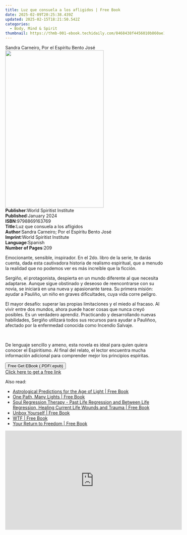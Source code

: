 ```yaml
---
title: Luz que consuela a los afligidos | Free Book
date: 2025-02-09T20:25:38.439Z
updated: 2025-02-15T18:21:50.542Z
categories:
  - Body, Mind & Spirit
thumbnail: https://thmb-001-ebook.techidaily.com/8468438f4456010b860ae1513f3e16f66b82b4337aab6ba9b74f4062112d9d3b.jpg
---
```

<main id="book-container">
  <div class="flex flex-col">
    <div class="book-brief flex-1 py-6 px-4 sm:p-6 md:py-10 md:px-8">
      <!-- brief-->
      <div class="book-brief-main">
        Sandra Carneiro, Por el Espíritu Bento José
      </div>
    </div>
    <div
      class="book-meta-info flex-1 grid gap-4 col-start-1 col-end-3 row-start-1 sm:mb-6 sm:grid-cols-4 lg:gap-6 lg:col-start-2 lg:row-end-6 lg:row-span-6 lg:mb-0"
    >
      <div
        class="book-meta-info-left place-content-center mt-4 p-4 text-sm leading-6 col-start-2 col-span-2 dark:text-slate-400"
      >
        <img
          class="w-full h-500 object-cover rounded-lg sm:h-255 sm:col-span-2 lg:col-span-full"
          src="https://img-001-ebook.techidaily.com/46df69a9126961dffb7a7357ad6471493bc5d58054011b4a3cc924b910fc698e.jpg"
          alt=""
          width="312"
          height="500"
        />
      </div>
      <div
        class="book-meta-info-right mt-2 col-start-1 row-start-2 col-span-3 self-center"
      >
        <!-- meta data  -->
        <div class="flex flex-col px-4 md:px-8">
          <div class="flex-1">
            <strong>Publisher</strong>:<span class="px-2"
              >World Spiritist Institute</span
            >
          </div>
          <div class="flex-1">
            <strong>Published</strong>:<span class="px-2">January 2024</span>
          </div>
          <div class="flex-1">
            <strong>ISBN</strong>:<span class="px-2">9798869163769</span>
          </div>
          <div class="flex-1">
            <strong>Title</strong>:<span class="px-2"
              >Luz que consuela a los afligidos</span
            >
          </div>
          <div class="flex-1">
            <strong>Author</strong>:<span class="px-2"
              >Sandra Carneiro; Por el Espíritu Bento José</span
            >
          </div>
          <div class="flex-1">
            <strong>Imprint</strong>:<span class="px-2"
              >World Spiritist Institute</span
            >
          </div>
          <div class="flex-1">
            <strong>Language</strong>:<span class="px-2">Spanish</span>
          </div>
          <div class="flex-1">
            <strong>Number of Pages</strong>:<span class="px-2">209</span>
          </div>
        </div>
      </div>
    </div>
    <div class="book-description flex-1 py-6 px-4 sm:p-6 md:py-10 md:px-8">
      <div class="book-description-main">
        <div accordion-content="" id="description">
          <p>
            Emocionante, sensible, inspirador. En el 2do. libro de la serie, te
            darás cuenta, dada esta cautivadora historia de realismo espiritual,
            que a menudo la realidad que no podemos ver es más increíble que la
            ficción.&nbsp;
          </p>
          <p>
            Sergiño, el protagonista, despierta en un mundo diferente al que
            necesita adaptarse. Aunque sigue obstinado y deseoso de
            reencontrarse con su novia, se iniciará en una nueva y apasionante
            tarea. Su primera misión: ayudar a Pauliño, un niño en graves
            dificultades, cuya vida corre peligro.&nbsp;
          </p>
          <p>
            El mayor desafío: superar las propias limitaciones y el miedo al
            fracaso. Al vivir entre dos mundos, ahora puede hacer cosas que
            nunca creyó posibles. Es un verdadero aprendiz. Practicando y
            desarrollando nuevas habilidades, Sergiño utilizará todos sus
            recursos para ayudar a Pauliñoo, afectado por la enfermedad conocida
            como Incendio Salvaje.
          </p>
          <p><br /></p>
          <p>
            De lenguaje sencillo y ameno, esta novela es ideal para quien quiera
            conocer el Espiritismo. Al final del relato, el lector encuentra
            mucha información adicional para comprender mejor los principios
            espíritas.
          </p>
        </div>
        <div class="accordion-fader"></div>
      </div>
    </div>
    <div class="book-excerpts flex-1 py-6 px-4 sm:p-6 md:py-10 md:px-8"></div>
    <div
      class="book-about-author flex-1 py-6 px-4 sm:p-6 md:py-10 md:px-8"
    ></div>
    <div class="book-free-get flex-1 py-6 px-4 sm:p-6 md:py-10 md:px-8">
      <button
        id="btn-free-get"
        class="bg-blue-500 hover:bg-blue-700 text-white font-bold py-2 px-4 rounded"
      >
        Free Get EBook (.PDF/.epub)
      </button>
      <div id="countdown-display" class="px-2 text-lg mt-2"></div>
      <a
        id="free-link"
        class="hidden bg-blue-500 hover:bg-blue-700 text-white font-bold py-2 px-4 rounded"
        href="https://www.ebooks.com/en-us/book/211237015/luz-que-consuela-a-los-afligidos/sandra-carneiro/"
        target="_blank"
        >Click here to get a free link</a
      >
    </div>
    <script>
      let countdownTime = 0;
      let countdownInterval = null;
      document
        .getElementById('btn-free-get')
        .addEventListener('click', startCountdown);
      function startCountdown() {
        countdownTime = new Date().getTime() + 60000 * 3;
        countdownInterval = setInterval(updateCountdown, 1000);
        document.getElementById('btn-free-get').disabled = true;
        document
          .getElementById('btn-free-get')
          .classList.add('bg-gray-500', 'cursor-not-allowed');
      }
      function updateCountdown() {
        let currentTime = new Date().getTime();
        let timeLeft = countdownTime - currentTime;
        let secondsLeft = Math.floor(timeLeft / 1000);
        document.getElementById('countdown-display').innerHTML =
          `Remaining time: ${secondsLeft} seconds.`;
        if (secondsLeft <= 0) {
          clearInterval(countdownInterval);
          document.getElementById('btn-free-get').classList.add('hidden');
          document.getElementById('free-link').classList.remove('hidden');
          document.getElementById('countdown-display').innerHTML = '';
        }
      }
    </script>
  </div>
</main>

<ins class="adsbygoogle"
      style="display:block"
      data-ad-client="ca-pub-7571918770474297"
      data-ad-slot="8358498916"
      data-ad-format="auto"
      data-full-width-responsive="true"></ins>
    

<span class="atpl-alsoreadstyle">Also read:</span>
<div><ul>
<li><a href="https://novels-ebooks.techidaily.com/209860142-9780998184210-astrological-predictions-for-the-age-of-light/"><u>Astrological Predictions for the Age of Light | Free Book</u></a></li>
<li><a href="https://novels-ebooks.techidaily.com/209860269-9780994319210-one-path-many-lights/"><u>One Path, Many Lights | Free Book</u></a></li>
<li><a href="https://novels-ebooks.techidaily.com/209860285-9780994606211-soul-regression-therapy-past-life-regression-and-between-life-regression-healing-current-life-wounds-and-trauma/"><u>Soul Regression Therapy - Past Life Regression and Between Life Regression, Healing Current Life Wounds and Trauma | Free Book</u></a></li>
<li><a href="https://novels-ebooks.techidaily.com/209860012-9781732030008-unbox-yourself/"><u>Unbox Yourself | Free Book</u></a></li>
<li><a href="https://novels-ebooks.techidaily.com/209860052-9780648308713-wtf/"><u>WTF | Free Book</u></a></li>
<li><a href="https://novels-ebooks.techidaily.com/209859932-9781732044715-your-return-to-freedom/"><u>Your Return to Freedom | Free Book</u></a></li>
</ul></div>

<!-- affiliate ads begin -->
<iframe width="560" height="315" src="https://www.youtube.com/embed/Hpne0zPsZwU?si=yN5QDsG_WLb_Y3u-" title="YouTube video player" frameborder="0" allow="accelerometer; autoplay; clipboard-write; encrypted-media; gyroscope; picture-in-picture; web-share" referrerpolicy="strict-origin-when-cross-origin" allowfullscreen></iframe>
<!-- affiliate ads end -->

